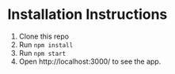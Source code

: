 # Installation Instructions
1. Clone this repo
2. Run `npm install`
3. Run `npm start`
4. Open http://localhost:3000/ to see the app.

